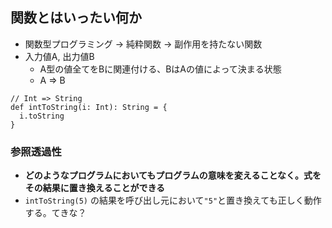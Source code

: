 ## 関数とはいったい何か

* 関数型プログラミング -> 純粋関数 -> 副作用を持たない関数
* 入力値A, 出力値B
  * A型の値全てをBに関連付ける、BはAの値によって決まる状態
  * A => B

```scala:例
// Int => String
def intToString(i: Int): String = {
  i.toString
}
```
 
### 参照透過性
 
* **どのようなプログラムにおいてもプログラムの意味を変えることなく。式をその結果に置き換えることができる**
* `intToString(5)` の結果を呼び出し元において`"5"`と置き換えても正しく動作する。てきな？
